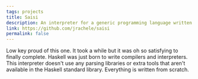 ```yaml
---
tags: projects
title: Saisi
description: An interpreter for a generic programming language written in Haskell.
link: https://github.com/jrachele/saisi
permalink: false
---
```

Low key proud of this one. It took a while but it was oh so satisfying to finally complete. Haskell was just born to write compilers and interpreters. This interpreter doesn't use any parsing libraries or extra tools that aren't available in the Haskell standard library. Everything is written from scratch.
